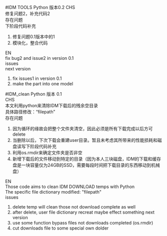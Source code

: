 #IDM TOOLS Python 版本0.2
CHS                                                                            
修复问题2，补充代码2                              
存在问题                                           
下阶段代码补充                                                     
1. 修复问题0.1版本中的1                                         
2. 模块化，整合代码                                     

EN                                                         
fix bug2 and issue2 in version 0.1                                              
issues                                                               
next version                                                        
1. fix issues1 in version 0.1                                               
2. make the part into one model                                                          





#IDM_clean Python 版本 0.1                                    
CHS                                                               
本文利用python来清除IDM下载后的残余空目录                                                              
具体路径修改：“filepath”                                                       
存在问题                                                             
1. 因为循环的缘故会把整个文件夹清空，因此必须是所有下载完成以后方可delete                             
2. 当删除以后，下次下载会重建user目录。暂且未考虑其所带来的性能损耗和磁盘读写下阶段代码补充                                      
1. 利用os.rmdir来确定文件夹是否非空                                                
2. 新增下载后的文件移动到特定的目录（因为本人三块磁盘，IDM的下载和缓存盘是一块容量仅为24GB的SSD，需要每段时间把下载目录的东西移动到机械盘）                    
    
    
EN                                                           
Those code aims to clean IDM DOWNLOAD temps with Python                                          
The specific file dictionary modified: "filepath"                                           
issues                                            
1. delete temp will clean those not download complete as well                        
2. after delete, user file dictionary recreat maybe effect something next version                    
1. use some function bypass files not downloads completed (os.rmdir)                             
2. cut downloads file to some special own dolder                                     
